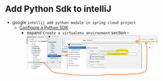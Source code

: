 # Add Python Sdk to intelliJ
- google `intellij add python module in spring cloud project`
  - [Configure a Python SDK](https://www.jetbrains.com/help/idea/configuring-python-sdk.html)
    - expand `Create a virtualenv environment﻿` section
    -![](assets/AddPythonEnvironmentToIntelliJ.png)
